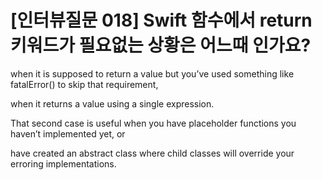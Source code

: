 # [인터뷰질문 018] Swift 함수에서 return 키워드가 필요없는 상황은 어느때 인가요?



when it is supposed to return a value but you’ve used something like fatalError() to skip that requirement,


when it returns a value using a single expression.

That second case is useful when you have placeholder functions you haven’t implemented yet, or

have created an abstract class where child classes will override your erroring implementations.
